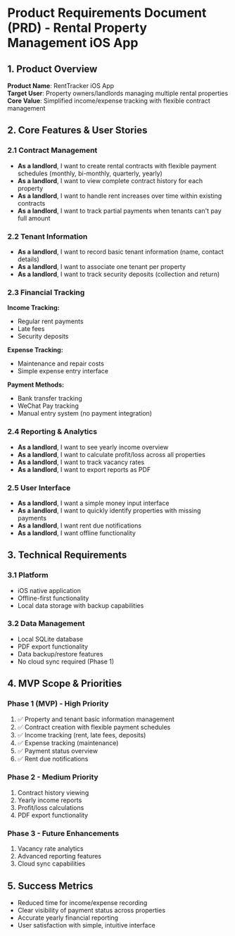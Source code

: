 # Product Requirements Document (PRD) - Rental Property Management iOS App

## 1. Product Overview
**Product Name**: RentTracker iOS App  
**Target User**: Property owners/landlords managing multiple rental properties  
**Core Value**: Simplified income/expense tracking with flexible contract management  

## 2. Core Features & User Stories

### 2.1 Contract Management
- **As a landlord**, I want to create rental contracts with flexible payment schedules (monthly, bi-monthly, quarterly, yearly)
- **As a landlord**, I want to view complete contract history for each property
- **As a landlord**, I want to handle rent increases over time within existing contracts
- **As a landlord**, I want to track partial payments when tenants can't pay full amount

### 2.2 Tenant Information
- **As a landlord**, I want to record basic tenant information (name, contact details)
- **As a landlord**, I want to associate one tenant per property
- **As a landlord**, I want to track security deposits (collection and return)

### 2.3 Financial Tracking
**Income Tracking:**
- Regular rent payments
- Late fees
- Security deposits

**Expense Tracking:**
- Maintenance and repair costs
- Simple expense entry interface

**Payment Methods:**
- Bank transfer tracking
- WeChat Pay tracking
- Manual entry system (no payment integration)

### 2.4 Reporting & Analytics
- **As a landlord**, I want to see yearly income overview
- **As a landlord**, I want to calculate profit/loss across all properties
- **As a landlord**, I want to track vacancy rates
- **As a landlord**, I want to export reports as PDF

### 2.5 User Interface
- **As a landlord**, I want a simple money input interface
- **As a landlord**, I want to quickly identify properties with missing payments
- **As a landlord**, I want rent due notifications
- **As a landlord**, I want offline functionality

## 3. Technical Requirements

### 3.1 Platform
- iOS native application
- Offline-first functionality
- Local data storage with backup capabilities

### 3.2 Data Management
- Local SQLite database
- PDF export functionality
- Data backup/restore features
- No cloud sync required (Phase 1)

## 4. MVP Scope & Priorities

### Phase 1 (MVP) - High Priority
1. ✅ Property and tenant basic information management
2. ✅ Contract creation with flexible payment schedules
3. ✅ Income tracking (rent, late fees, deposits)
4. ✅ Expense tracking (maintenance)
5. ✅ Payment status overview
6. ✅ Rent due notifications

### Phase 2 - Medium Priority
1. Contract history viewing
2. Yearly income reports
3. Profit/loss calculations
4. PDF export functionality

### Phase 3 - Future Enhancements
1. Vacancy rate analytics
2. Advanced reporting features
3. Cloud sync capabilities

## 5. Success Metrics
- Reduced time for income/expense recording
- Clear visibility of payment status across properties
- Accurate yearly financial reporting
- User satisfaction with simple, intuitive interface
